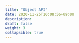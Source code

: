 ```yaml
---
title: "Object API"
date: 2020-11-25T10:08:56+09:00
description:
draft: false
weight: 3
collapsible: true
---
```

